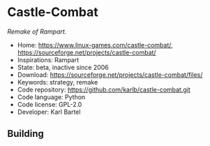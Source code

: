 # Castle-Combat

_Remake of Rampart._

- Home: https://www.linux-games.com/castle-combat/, https://sourceforge.net/projects/castle-combat/
- Inspirations: Rampart
- State: beta, inactive since 2006
- Download: https://sourceforge.net/projects/castle-combat/files/
- Keywords: strategy, remake
- Code repository: https://github.com/karlb/castle-combat.git
- Code language: Python
- Code license: GPL-2.0
- Developer: Karl Bartel

## Building
